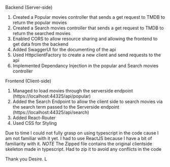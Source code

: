 Backend (Server-side)

1) Created a Popular movies controller that sends a get request to TMDB to return the popular movies
2) Created a Search movies controller that sends a get request to TMDB to return the searched movies 
3) Enabled CORS to allow resource sharing and allowing the frontend to get data from the backend
4) Added SwaggerUI for the documenting of the api
5) Used HttpclientFactory to create a new client and send requests to the api 
6) Implemented Dependancy Injection in the popular and Search movies controller

Frontend (Client-side)

1) Managed to load movies through the serverside endpoint (https://localhost:44325/api/popular)
2) Added the Search Endpoint to allow the client side to search movies via the search term passed to the Serverside endpoint (https://localhost:44325/api/search)
3) Added React-Router
4) Used CSS for Styling  

Due to time I could not fully grasp on using typescript in the code cause I am not familiar with it yet. I had to use ReactJS because I have a bit of familiarity with it.
*NOTE* The Zipped file contains the original clientside skeleton made in typescript. Had to zip it to avoid any conflicts in the code   

Thank you
Desire. L


